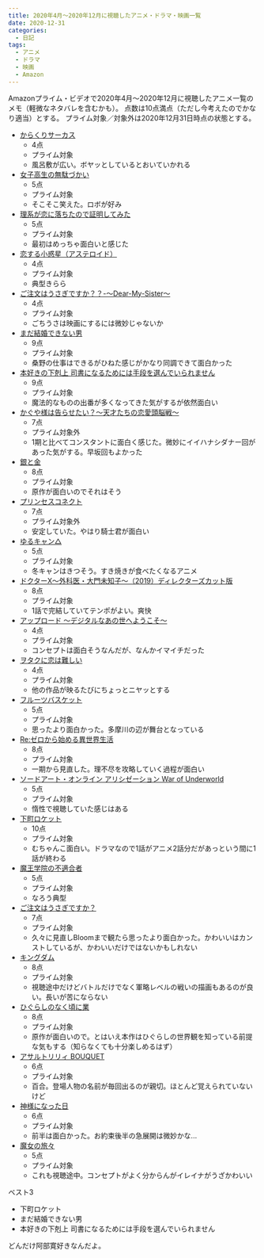 ```yaml
---
title: 2020年4月〜2020年12月に視聴したアニメ・ドラマ・映画一覧
date: 2020-12-31
categories:
  - 日記
tags:
  - アニメ
  - ドラマ
  - 映画
  - Amazon
---
```


Amazonプライム・ビデオで2020年4月〜2020年12月に視聴したアニメ一覧のメモ（軽微なネタバレを含むかも）。
点数は10点満点（ただし今考えたのでかなり適当）とする。
プライム対象／対象外は2020年12月31日時点の状態とする。

- [からくりサーカス](https://www.amazon.co.jp/%E3%81%8B%E3%82%89%E3%81%8F%E3%82%8A%E3%82%B5%E3%83%BC%E3%82%AB%E3%82%B9/dp/B07J5YRJSV/ref=pd_ys_iyr34)
    - 4点
    - プライム対象
    - 風呂敷が広い。ボヤッとしているとおいていかれる
- [女子高生の無駄づかい](https://www.amazon.co.jp/女子高生の無駄づかい/dp/B07V1PYN1G/ref=pd_ys_iyr32)
    - 5点
    - プライム対象
    - そこそこ笑えた。ロボが好み
- [理系が恋に落ちたので証明してみた](https://www.amazon.co.jp/理系が恋に落ちたので証明してみた。/dp/B0834JZ3N3/ref=pd_ys_iyr29)
    - 5点
    - プライム対象
    - 最初はめっちゃ面白いと感じた
- [恋する小惑星（アステロイド）](https://www.amazon.co.jp/恋する小惑星（アステロイド）/dp/B0834QNQPV/ref=pd_ys_iyr28)
    - 4点
    - プライム対象
    - 典型きらら
- [ご注文はうさぎですか？？-～Dear-My-Sister～](https://www.amazon.co.jp/ご注文はうさぎですか？？-～Dear-My-Sister～-佐倉綾音/dp/B07FN4TGPK/ref=pd_ys_iyr27)
    - 4点
    - プライム対象
    - ごちうさは映画にするには微妙じゃないか
- [まだ結婚できない男](https://www.amazon.co.jp/まだ結婚できない男/dp/B07YSXQ8KS/ref=pd_ys_iyr26)
    - 9点
    - プライム対象
    - 桑野の仕事はできるがひねた感じがかなり同調できて面白かった
- [本好きの下剋上 司書になるためには手段を選んでいられません](https://www.amazon.co.jp/本好きの下剋上-司書になるためには手段を選んでいられません/dp/B07YMVBPDY/ref=pd_ys_iyr25)
    - 9点
    - プライム対象
    - 魔法的なものの出番が多くなってきた気がするが依然面白い
- [かぐや様は告らせたい？～天才たちの恋愛頭脳戦～](https://www.amazon.co.jp/かぐや様は告らせたい？～天才たちの恋愛頭脳戦～/dp/B086ZDD95X/ref=pd_ys_iyr24)
    - 7点
    - プライム対象外
    - 1期と比べてコンスタントに面白く感じた。微妙にイイハナシダナー回があった気がする。早坂回もよかった
- [銀と金](https://www.amazon.co.jp/銀と金/dp/B01N0VE90X/ref=pd_ys_iyr23)
    - 8点
    - プライム対象
    - 原作が面白いのでそれはそう
- [プリンセスコネクト](https://www.amazon.co.jp/プリンセスコネクト！Re-Dive/dp/B086XFXHTM/ref=pd_ys_iyr22)
    - 7点
    - プライム対象外
    - 安定していた。やはり騎士君が面白い
- [ゆるキャン△](https://www.amazon.co.jp/ゆるキャン△/dp/B078TRCBM2/ref=pd_ys_iyr21)
    - 5点
    - プライム対象
    - 冬キャンはきつそう。すき焼きが食べたくなるアニメ
- [ドクターX～外科医・大門未知子～（2019）ディレクターズカット版](https://www.amazon.co.jp/ドクターX～外科医・大門未知子～（2019）ディレクターズカット版/dp/B084CSR3C4/ref=pd_ys_iyr20)
    - 8点
    - プライム対象
    - 1話で完結していてテンポがよい。爽快
- [アップロード ～デジタルなあの世へようこそ～](https://www.amazon.co.jp/アップロード-～デジタルなあの世へようこそ～-シーズン1-字幕版-UHD/dp/B087N4H688/ref=pd_ys_iyr19)
    - 4点
    - プライム対象
    - コンセプトは面白そうなんだが、なんかイマイチだった
- [ヲタクに恋は難しい](https://www.amazon.co.jp/ヲタクに恋は難しい/dp/B07YYQV6XX/ref=pd_ys_iyr18)
    - 4点
    - プライム対象
    - 他の作品が映るたびにちょっとニヤッとする
- [フルーツバスケット](https://www.amazon.co.jp/フルーツバスケット-1st-season/dp/B07QB9D5KB/ref=pd_ys_iyr17)
    - 5点
    - プライム対象
    - 思ったより面白かった。多摩川の辺が舞台となっている
- [Re:ゼロから始める異世界生活](https://www.amazon.co.jp/Re-ゼロから始める異世界生活/dp/B08CL3H3NK/ref=pd_ys_iyr12)
    - 8点
    - プライム対象
    - 一期から見直した。理不尽を攻略していく過程が面白い
- [ソードアート・オンライン アリシゼーション War of Underworld](https://www.amazon.co.jp/ソードアート･オンライン-アリシゼーション-War-of-Underworld/dp/B07Z8KQ56Z/ref=pd_ys_iyr14)
    - 5点
    - プライム対象
    - 惰性で視聴していた感じはある
- [下町ロケット](https://www.amazon.co.jp/下町ロケット【TBSオンデマンド】/dp/B07MGSCT88/ref=pd_ys_iyr13)
    - 10点
    - プライム対象
    - むちゃんこ面白い。ドラマなので1話がアニメ2話分だがあっという間に1話が終わる
- [魔王学院の不適合者](https://www.amazon.co.jp/魔王学院の不適合者-～史上最強の魔王の始祖、転生して子孫たちの学校へ通う～/dp/B08CCXJ8ZL/ref=pd_ys_iyr11)
    - 5点
    - プライム対象
    - なろう典型
- [ご注文はうさぎですか？](https://www.amazon.co.jp/ご注文はうさぎですか？/dp/B014GMMJAQ/ref=pd_ys_iyr9)
    - 7点
    - プライム対象
    - 久々に見直しBloomまで観たら思ったより面白かった。かわいいはカンストしているが、かわいいだけではないかもしれない
- [キングダム](https://www.amazon.co.jp/キングダム/dp/B01JGUAYLO/ref=pd_ys_iyr7)
    - 8点
    - プライム対象
    - 視聴途中だけどバトルだけでなく軍略レベルの戦いの描画もあるのが良い。長いが苦にならない
- [ひぐらしのなく頃に業](https://www.amazon.co.jp/ひぐらしのなく頃に業/dp/B08KGXH8JH/ref=pd_ys_iyr6)
    - 8点
    - プライム対象
    - 原作が面白いので。とはいえ本作はひぐらしの世界観を知っている前提な気もする（知らなくても十分楽しめるはず）
- [アサルトリリィ BOUQUET](https://www.amazon.co.jp/アサルトリリィ-BOUQUET/dp/B08KG2BL29/ref=pd_ys_iyr5)
    - 6点
    - プライム対象
    - 百合。登場人物の名前が毎回出るのが親切。ほとんど覚えられていないけど
- [神様になった日](https://www.amazon.co.jp/神様になった日/dp/B08KYM1XVP/ref=pd_ys_iyr2)
    - 6点
    - プライム対象
    - 前半は面白かった。お約束後半の急展開は微妙かな...
- [魔女の旅々](https://www.amazon.co.jp/魔女の旅々/dp/B08KLFJBQW/ref=pd_ys_iyr3)
    - 5点
    - プライム対象
    - これも視聴途中。コンセプトがよく分からんがイレイナがうざかわいい

ベスト3
- 下町ロケット
- まだ結婚できない男
- 本好きの下剋上 司書になるためには手段を選んでいられません

どんだけ阿部寛好きなんだよ。
